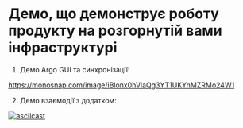 # Демо, що демонструє роботу продукту на розгорнутій вами інфраструктурі

1. Демо Argo GUI та синхронізації:

https://monosnap.com/image/iBlonx0hVlaQg3YT1UKYnMZRMo24W1


2. Демо взаємодії з додатком:

[![asciicast](https://asciinema.org/a/gTnmZLaXfKa9ATEccZKxboEwj.svg)](https://asciinema.org/a/gTnmZLaXfKa9ATEccZKxboEwj)
